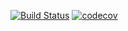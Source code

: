 [![Build Status](https://travis-ci.com/pessman/go-requests.svg?branch=main)](https://travis-ci.com/pessman/go-requests)
[![codecov](https://codecov.io/gh/pessman/go-requests/branch/main/graph/badge.svg?token=UOGA75QZVF)](https://codecov.io/gh/pessman/go-requests)
